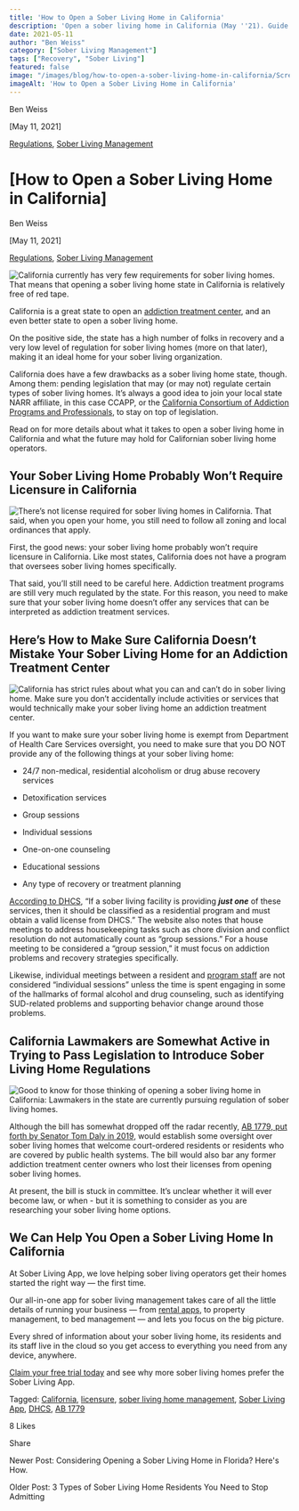 ```yaml
---
title: 'How to Open a Sober Living Home in California'
description: 'Open a sober living home in California (May ''21). Guide covers state/local regulations, zoning, CCAPP certification & FHA/ADA rights.'
date: 2021-05-11
author: "Ben Weiss"
category: ["Sober Living Management"]
tags: ["Recovery", "Sober Living"]
featured: false
image: "/images/blog/how-to-open-a-sober-living-home-in-california/Screen_Shot_2021-05-11_at_9.45.51_AM.png"
imageAlt: 'How to Open a Sober Living Home in California'
---
```


Ben Weiss

[May 11, 2021]

[Regulations](/sober-living-app-blog/category/Regulations), [Sober Living Management](/sober-living-app-blog/category/Sober+Living+Management)

#  [How to Open a Sober Living Home in California]

Ben Weiss

[May 11, 2021]

[Regulations](/sober-living-app-blog/category/Regulations), [Sober Living Management](/sober-living-app-blog/category/Sober+Living+Management)

![California currently has very few requirements for sober living homes. That means that opening a sober living home state in California is relatively free of red tape.](/images/blog/how-to-open-a-sober-living-home-in-california/Screen_Shot_2021-05-11_at_9.45.36_AM.png)

California is a great state to open an [addiction treatment center](https://behavehealth.com/blog/2021/4/5/everything-you-need-to-know-to-open-an-addiction-treatment-or-drug-rehab-center-in-california), and an even better state to open a sober living home. 

On the positive side, the state has a high number of folks in recovery and a very low level of regulation for sober living homes (more on that later), making it an ideal home for your sober living organization. 

California does have a few drawbacks as a sober living home state, though. Among them: pending legislation that may (or may not) regulate certain types of sober living homes. It’s always a good idea to join your local state NARR affiliate, in this case CCAPP, or the [California Consortium of Addiction Programs and Professionals](https://ccappmembership.org), to stay on top of legislation. 

Read on for more details about what it takes to open a sober living home in California and what the future may hold for Californian sober living home operators. 

## Your Sober Living Home Probably Won’t Require Licensure in California

![There’s not license required for sober living homes in California. That said, when you open your home, you still need to follow all zoning and local ordinances that apply.](/images/blog/how-to-open-a-sober-living-home-in-california/Screen_Shot_2021-05-11_at_9.45.43_AM.png)

First, the good news: your sober living home probably won’t require licensure in California. Like most states, California does not have a program that oversees sober living homes specifically. 

That said, you’ll still need to be careful here. Addiction treatment programs are still very much regulated by the state. For this reason, you need to make sure that your sober living home doesn’t offer any services that can be interpreted as addiction treatment services. 

## Here’s How to Make Sure California Doesn’t Mistake Your Sober Living Home for an Addiction Treatment Center 

![California has strict rules about what you can and can’t do in sober living home. Make sure you don’t accidentally include activities or services that would technically make your sober living home an addiction treatment center.](/images/blog/how-to-open-a-sober-living-home-in-california/Screen_Shot_2021-05-11_at_9.45.51_AM.png)

If you want to make sure your sober living home is exempt from Department of Health Care Services oversight, you need to make sure that you DO NOT provide any of the following things at your sober living home:

  * 24/7 non-medical, residential alcoholism or drug abuse recovery services 

  * Detoxification services 

  * Group sessions 

  * Individual sessions 

  * One-on-one counseling 

  * Educational sessions 

  * Any type of recovery or treatment planning 

[According to DHCS](https://www.dhcs.ca.gov/individuals/Pages/Sud-Complaints.aspx), “If a sober living facility is providing **_just one_** of these services, then it should be classified as a residential program and must obtain a valid license from DHCS.” The website also notes that house meetings to address housekeeping tasks such as chore division and conflict resolution do not automatically count as “group sessions.” For a house meeting to be considered a “group session,” it must focus on addiction problems and recovery strategies specifically. 

Likewise, individual meetings between a resident and [program staff](/2020/8/5/5-things-your-sober-living-home-manager-is-afraid-to-tell-you) are not considered “individual sessions” unless the time is spent engaging in some of the hallmarks of formal alcohol and drug counseling, such as identifying SUD-related problems and supporting behavior change around those problems. 

## California Lawmakers are Somewhat Active in Trying to Pass Legislation to Introduce Sober Living Home Regulations 

![Good to know for those thinking of opening a sober living home in California: Lawmakers in the state are currently pursuing regulation of sober living homes.](/images/blog/how-to-open-a-sober-living-home-in-california/Screen_Shot_2021-05-11_at_9.46.02_AM.png)

Although the bill has somewhat dropped off the radar recently, [AB 1779, put forth by Senator Tom Daly in 2019](https://www.record-bee.com/2019/03/12/no-one-is-inspecting-californias-sober-living-homes-but-bill-would-require-minimum-standards-if-they-want-funding/), would establish some oversight over sober living homes that welcome court-ordered residents or residents who are covered by public health systems. The bill would also bar any former addiction treatment center owners who lost their licenses from opening sober living homes. 

At present, the bill is stuck in committee. It’s unclear whether it will ever become law, or when - but it is something to consider as you are researching your sober living home options. 

## We Can Help You Open a Sober Living Home In California 

At Sober Living App, we love helping sober living operators get their homes started the right way — the first time. 

Our all-in-one app for sober living management takes care of all the little details of running your business — from [rental apps](/2020/6/30/heres-what-you-need-to-start-including-in-your-sober-living-home-resident-agreements), to property management, to bed management — and lets you focus on the big picture. 

Every shred of information about your sober living home, its residents and its staff live in the cloud so you get access to everything you need from any device, anywhere. 

[Claim your free trial today](https://behavehealth.com/get-started) and see why more sober living homes prefer the Sober Living App.

Tagged: [California](/sober-living-app-blog/tag/California), [licensure](/sober-living-app-blog/tag/licensure), [sober living home management](/sober-living-app-blog/tag/sober+living+home+management), [Sober Living App](/sober-living-app-blog/tag/Sober+Living+App), [DHCS](https://soberlivingapp.com/sober-living-app-blog/tag/DHCS), [AB 1779](https://soberlivingapp.com/sober-living-app-blog/tag/AB+1779)

8 Likes

Share

Newer Post: Considering Opening a Sober Living Home in Florida? Here's How.

Older Post: 3 Types of Sober Living Home Residents You Need to Stop Admitting